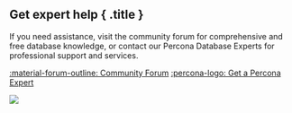 
<div data-banner markdown>

## Get expert help { .title }

If you need assistance, visit the community forum for comprehensive and free database knowledge, or contact our Percona Database Experts for professional support and services.

<div class="actions" markdown>

[:material-forum-outline: Community Forum](https://forums.percona.com/c/postgresql/25?utm_campaign=Doc%20pages) [:percona-logo: Get a Percona Expert](https://www.percona.com/about/contact)


<img referrerpolicy="no-referrer-when-downgrade" src="https://static.scarf.sh/a.png?x-pxid=b95a2b04-c5c7-47f9-bb4e-b7fc13c3ab0d" />
</div></div>
